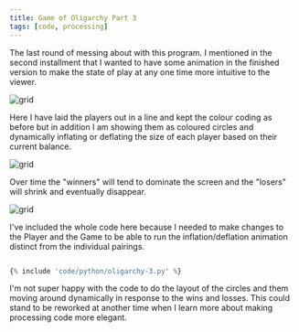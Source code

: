 ```yaml
---
title: Game of Oligarchy Part 3
tags: [code, processing]
---
```


The last round of messing about with this program. I mentioned in the second installment that I wanted to have some animation in
the finished version to make the state of play at any one time more intuitive to the viewer.

![grid](/assets/img/posts/game-of-oligarchy-3/grid-000001.png)

Here I have laid the players out in a line and kept the colour coding as before but in addition I am showing them
as coloured circles and dynamically inflating or deflating the size of each player based on their current balance.

![grid](/assets/img/posts/game-of-oligarchy-3/grid-000025.png)

Over time the "winners" will tend to dominate the screen and the "losers" will shrink and eventually disappear.

![grid](/assets/img/posts/game-of-oligarchy-3/grid-000060.png)

I've included the whole code here because I needed to make changes to the Player and the Game to be able to run the inflation/deflation
animation distinct from the individual pairings.

```python

{% include 'code/python/oligarchy-3.py' %}

```

I'm not super happy with the code to do the layout of the circles and them moving around dynamically in response to the wins and losses.
This could stand to be reworked at another time when I learn more about making processing code more elegant.
